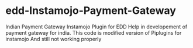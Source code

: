 # edd-Instamojo-Payment-Gateway
Indian Payment Gateway Instamojo Plugin for EDD
Help in developement of payment gateway for india.
This code is modified version of Piplugins for instamojo
And still not working properly
